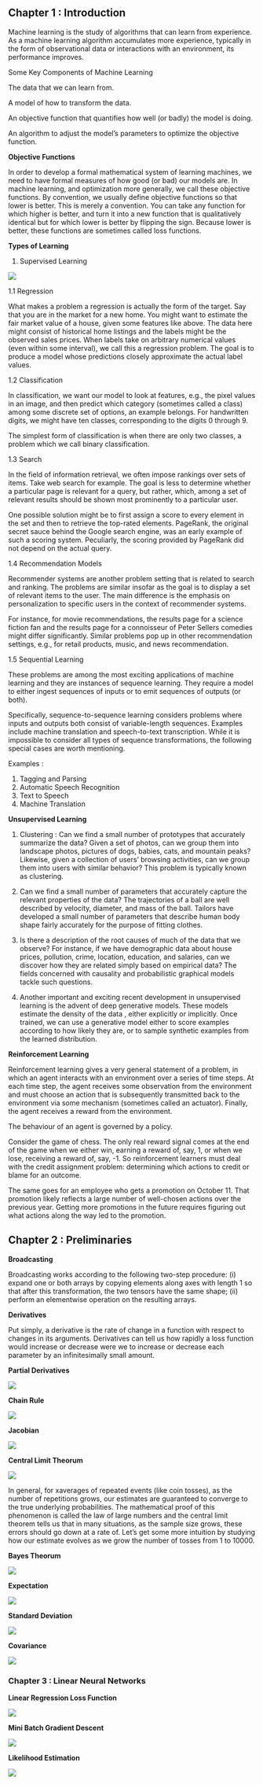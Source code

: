 ## Chapter 1  : Introduction

Machine learning is the study of algorithms that can learn from experience. As a machine learning algorithm accumulates more experience, typically in the form of observational data or interactions with an environment, its performance improves.

Some Key Components of Machine Learning

The data that we can learn from.

A model of how to transform the data.

An objective function that quantifies how well (or badly) the model is doing.

An algorithm to adjust the model’s parameters to optimize the objective function.

**Objective Functions**

In order to develop a formal mathematical system of learning machines, we need to have formal measures of how good (or bad) our models are. In machine learning, and optimization more generally, we call these objective functions. By convention, we usually define objective functions so that lower is better. This is merely a convention. You can take any function for which higher is better, and turn it into a new function that is qualitatively identical but for which lower is better by flipping the sign. Because lower is better, these functions are sometimes called loss functions.


**Types of Learning**

1. Supervised Learning

<img src = "https://d2l.ai/_images/supervised-learning.svg">

1.1 Regression

What makes a problem a regression is actually the form of the target. Say that you are in the market for a new home. You might want to estimate the fair market value of a house, given some features like above. The data here might consist of historical home listings and the labels might be the observed sales prices. When labels take on arbitrary numerical values (even within some interval), we call this a regression problem. The goal is to produce a model whose predictions closely approximate the actual label values.

1.2 Classification

In classification, we want our model to look at features, e.g., the pixel values in an image, and then predict which category (sometimes called a class) among some discrete set of options, an example belongs. For handwritten digits, we might have ten classes, corresponding to the digits 0 through 9. 

The simplest form of classification is when there are only two classes, a problem which we call binary classification. 

1.3 Search

In the field of information retrieval, we often impose rankings over sets of items. Take web search for example. The goal is less to determine whether a particular page is relevant for a query, but rather, which, among a set of relevant results should be shown most prominently to a particular user. 

One possible solution might be to first assign a score to every element in the set and then to retrieve the top-rated elements. PageRank, the original secret sauce behind the Google search engine, was an early example of such a scoring system. Peculiarly, the scoring provided by PageRank did not depend on the actual query.

1.4 Recommendation Models

Recommender systems are another problem setting that is related to search and ranking. The problems are similar insofar as the goal is to display a set of relevant items to the user. The main difference is the emphasis on personalization to specific users in the context of recommender systems. 

For instance, for movie recommendations, the results page for a science fiction fan and the results page for a connoisseur of Peter Sellers comedies might differ significantly. Similar problems pop up in other recommendation settings, e.g., for retail products, music, and news recommendation.

1.5 Sequential Learning

These problems are among the most exciting applications of machine learning and they are instances of sequence learning. They require a model to either ingest sequences of inputs or to emit sequences of outputs (or both). 

Specifically, sequence-to-sequence learning considers problems where inputs and outputs both consist of variable-length sequences. Examples include machine translation and speech-to-text transcription. While it is impossible to consider all types of sequence transformations, the following special cases are worth mentioning.

Examples : 

1. Tagging and Parsing
2. Automatic Speech Recognition
3. Text to Speech
4. Machine Translation

**Unsupervised Learning**

1. Clustering : Can we find a small number of prototypes that accurately summarize the data? Given a set of photos, can we group them into landscape photos, pictures of dogs, babies, cats, and mountain peaks? Likewise, given a collection of users’ browsing activities, can we group them into users with similar behavior? This problem is typically known as clustering.

2. Can we find a small number of parameters that accurately capture the relevant properties of the data? The trajectories of a ball are well described by velocity, diameter, and mass of the ball. Tailors have developed a small number of parameters that describe human body shape fairly accurately for the purpose of fitting clothes.

3. Is there a description of the root causes of much of the data that we observe? For instance, if we have demographic data about house prices, pollution, crime, location, education, and salaries, can we discover how they are related simply based on empirical data? The fields concerned with causality and probabilistic graphical models tackle such questions.

4. Another important and exciting recent development in unsupervised learning is the advent of deep generative models. These models estimate the density of the data 
, either explicitly or implicitly. Once trained, we can use a generative model either to score examples according to how likely they are, or to sample synthetic examples from the learned distribution.

**Reinforcement Learning**

Reinforcement learning gives a very general statement of a problem, in which an agent interacts with an environment over a series of time steps. At each time step, the agent receives some observation from the environment and must choose an action that is subsequently transmitted back to the environment via some mechanism (sometimes called an actuator). Finally, the agent receives a reward from the environment.

The behaviour of an agent is governed by a policy.

Consider the game of chess. The only real reward signal comes at the end of the game when we either win, earning a reward of, say, 1, or when we lose, receiving a reward of, say, -1. So reinforcement learners must deal with the credit assignment problem: determining which actions to credit or blame for an outcome. 

The same goes for an employee who gets a promotion on October 11. That promotion likely reflects a large number of well-chosen actions over the previous year. Getting more promotions in the future requires figuring out what actions along the way led to the promotion.

## Chapter 2 : Preliminaries

**Broadcasting**

Broadcasting works according to the following two-step procedure: (i) expand one or both arrays by copying elements along axes with length 1 so that after this transformation, the two tensors have the same shape; (ii) perform an elementwise operation on the resulting arrays.

**Derivatives**

Put simply, a derivative is the rate of change in a function with respect to changes in its arguments. Derivatives can tell us how rapidly a loss function would increase or decrease were we to increase or decrease each parameter by an infinitesimally small amount.

**Partial Derivatives**

<img src = "D:\data-science\04-Deep Learning\D2L\partial_der.JPG">

**Chain Rule**

<img src = "D:\data-science\04-Deep Learning\D2L\chain.JPG">

**Jacobian**

<img src = "D:\data-science\04-Deep Learning\D2L\jacobian.JPG">

**Central Limit Theorum**

<img src = "https://d2l.ai/_images/output_probability_245b7d_78_0.svg">

In general, for xaverages of repeated events (like coin tosses), as the number of repetitions grows, our estimates are guaranteed to converge to the true underlying probabilities. The mathematical proof of this phenomenon is called the law of large numbers and the central limit theorem tells us that in many situations, as the sample size grows, these errors should go down at a rate of. Let’s get some more intuition by studying how our estimate evolves as we grow the number of tosses from 1 to 10000.

**Bayes Theorum**

<img src = "D:\data-science\04-Deep Learning\D2L\bayes.JPG">

**Expectation**

<img src = "D:\data-science\04-Deep Learning\D2L\expectation.JPG">

**Standard Deviation**

<img src = "D:\data-science\04-Deep Learning\D2L\stddev.JPG">

**Covariance**

<img src = "D:\data-science\04-Deep Learning\D2L\covariance.JPG">

### Chapter 3 : Linear Neural Networks

**Linear Regression Loss Function**

<img src = "D:\data-science\04-Deep Learning\D2L\linreg.JPG">

**Mini Batch Gradient Descent**

<img src = "D:\data-science\04-Deep Learning\D2L\minibatch.JPG">

**Likelihood Estimation**

<img src = "D:\data-science\04-Deep Learning\D2L\likelihood.JPG">

